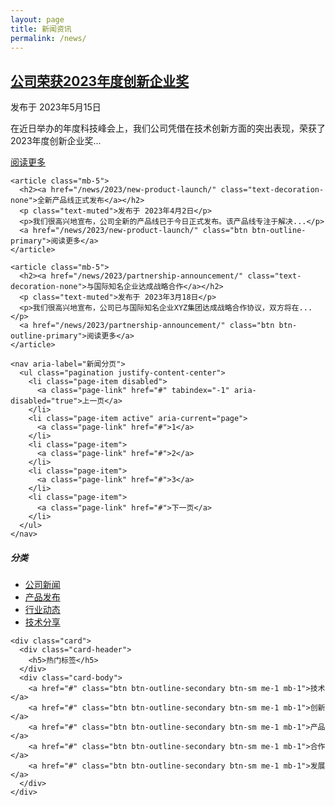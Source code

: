 ```yaml
---
layout: page
title: 新闻资讯
permalink: /news/
---
```


<div class="row">
  <div class="col-md-8">
    <article class="mb-5">
      <h2><a href="/news/2023/company-news-1/" class="text-decoration-none">公司荣获2023年度创新企业奖</a></h2>
      <p class="text-muted">发布于 2023年5月15日</p>
      <p>在近日举办的年度科技峰会上，我们公司凭借在技术创新方面的突出表现，荣获了2023年度创新企业奖...</p>
      <a href="/news/2023/company-news-1/" class="btn btn-outline-primary">阅读更多</a>
    </article>
    
    <article class="mb-5">
      <h2><a href="/news/2023/new-product-launch/" class="text-decoration-none">全新产品线正式发布</a></h2>
      <p class="text-muted">发布于 2023年4月2日</p>
      <p>我们很高兴地宣布，公司全新的产品线已于今日正式发布。该产品线专注于解决...</p>
      <a href="/news/2023/new-product-launch/" class="btn btn-outline-primary">阅读更多</a>
    </article>
    
    <article class="mb-5">
      <h2><a href="/news/2023/partnership-announcement/" class="text-decoration-none">与国际知名企业达成战略合作</a></h2>
      <p class="text-muted">发布于 2023年3月18日</p>
      <p>我们很高兴地宣布，公司已与国际知名企业XYZ集团达成战略合作协议，双方将在...</p>
      <a href="/news/2023/partnership-announcement/" class="btn btn-outline-primary">阅读更多</a>
    </article>
    
    <nav aria-label="新闻分页">
      <ul class="pagination justify-content-center">
        <li class="page-item disabled">
          <a class="page-link" href="#" tabindex="-1" aria-disabled="true">上一页</a>
        </li>
        <li class="page-item active" aria-current="page">
          <a class="page-link" href="#">1</a>
        </li>
        <li class="page-item">
          <a class="page-link" href="#">2</a>
        </li>
        <li class="page-item">
          <a class="page-link" href="#">3</a>
        </li>
        <li class="page-item">
          <a class="page-link" href="#">下一页</a>
        </li>
      </ul>
    </nav>
  </div>
  
  <div class="col-md-4">
    <div class="card mb-4">
      <div class="card-header">
        <h5>分类</h5>
      </div>
      <div class="card-body">
        <ul class="list-unstyled">
          <li><a href="#" class="text-decoration-none">公司新闻</a></li>
          <li><a href="#" class="text-decoration-none">产品发布</a></li>
          <li><a href="#" class="text-decoration-none">行业动态</a></li>
          <li><a href="#" class="text-decoration-none">技术分享</a></li>
        </ul>
      </div>
    </div>
    
    <div class="card">
      <div class="card-header">
        <h5>热门标签</h5>
      </div>
      <div class="card-body">
        <a href="#" class="btn btn-outline-secondary btn-sm me-1 mb-1">技术</a>
        <a href="#" class="btn btn-outline-secondary btn-sm me-1 mb-1">创新</a>
        <a href="#" class="btn btn-outline-secondary btn-sm me-1 mb-1">产品</a>
        <a href="#" class="btn btn-outline-secondary btn-sm me-1 mb-1">合作</a>
        <a href="#" class="btn btn-outline-secondary btn-sm me-1 mb-1">发展</a>
      </div>
    </div>
  </div>
</div>